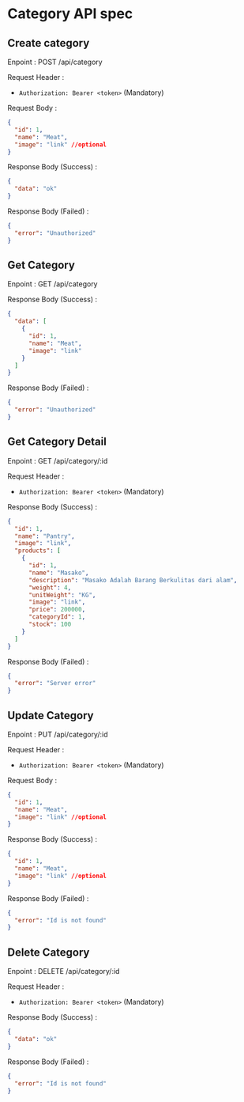 # Category API spec

## Create category

Enpoint : POST /api/category

Request Header :

- `Authorization: Bearer <token>` (Mandatory)

Request Body :

```json
{
  "id": 1,
  "name": "Meat",
  "image": "link" //optional
}
```

Response Body (Success) :

```json
{
  "data": "ok"
}
```

Response Body (Failed) :

```json
{
  "error": "Unauthorized"
}
```

## Get Category

Enpoint : GET /api/category

Response Body (Success) :

```json
{
  "data": [
    {
      "id": 1,
      "name": "Meat",
      "image": "link"
    }
  ]
}
```

Response Body (Failed) :

```json
{
  "error": "Unauthorized"
}
```

## Get Category Detail

Enpoint : GET /api/category/:id

Request Header :

- `Authorization: Bearer <token>` (Mandatory)

Response Body (Success) :

```json
{
  "id": 1,
  "name": "Pantry",
  "image": "link",
  "products": [
    {
      "id": 1,
      "name": "Masako",
      "description": "Masako Adalah Barang Berkulitas dari alam",
      "weight": 4,
      "unitWeight": "KG",
      "image": "link",
      "price": 200000,
      "categoryId": 1,
      "stock": 100
    }
  ]
}
```

Response Body (Failed) :

```json
{
  "error": "Server error"
}
```

## Update Category

Enpoint : PUT /api/category/:id

Request Header :

- `Authorization: Bearer <token>` (Mandatory)

Request Body :

```json
{
  "id": 1,
  "name": "Meat",
  "image": "link" //optional
}
```

Response Body (Success) :

```json
{
  "id": 1,
  "name": "Meat",
  "image": "link" //optional
}
```

Response Body (Failed) :

```json
{
  "error": "Id is not found"
}
```

## Delete Category

Enpoint : DELETE /api/category/:id

Request Header :

- `Authorization: Bearer <token>` (Mandatory)

Response Body (Success) :

```json
{
  "data": "ok"
}
```

Response Body (Failed) :

```json
{
  "error": "Id is not found"
}
```
